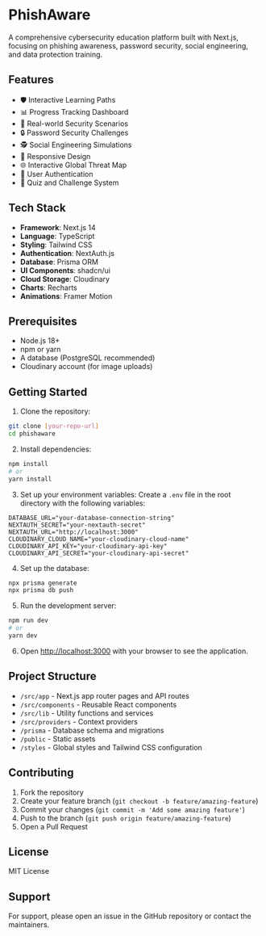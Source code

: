 # PhishAware

A comprehensive cybersecurity education platform built with Next.js, focusing on phishing awareness, password security, social engineering, and data protection training.

## Features

- 🛡️ Interactive Learning Paths
- 📊 Progress Tracking Dashboard
- 🎯 Real-world Security Scenarios
- 🔒 Password Security Challenges
- 🕵️ Social Engineering Simulations
- 📱 Responsive Design
- 🌐 Interactive Global Threat Map
- 🔐 User Authentication
- 🎯 Quiz and Challenge System

## Tech Stack

- **Framework**: Next.js 14
- **Language**: TypeScript
- **Styling**: Tailwind CSS
- **Authentication**: NextAuth.js
- **Database**: Prisma ORM
- **UI Components**: shadcn/ui
- **Cloud Storage**: Cloudinary
- **Charts**: Recharts
- **Animations**: Framer Motion

## Prerequisites

- Node.js 18+ 
- npm or yarn
- A database (PostgreSQL recommended)
- Cloudinary account (for image uploads)

## Getting Started

1. Clone the repository:
```bash
git clone [your-repo-url]
cd phishaware
```

2. Install dependencies:
```bash
npm install
# or
yarn install
```

3. Set up your environment variables:
Create a `.env` file in the root directory with the following variables:
```env
DATABASE_URL="your-database-connection-string"
NEXTAUTH_SECRET="your-nextauth-secret"
NEXTAUTH_URL="http://localhost:3000"
CLOUDINARY_CLOUD_NAME="your-cloudinary-cloud-name"
CLOUDINARY_API_KEY="your-cloudinary-api-key"
CLOUDINARY_API_SECRET="your-cloudinary-api-secret"
```

4. Set up the database:
```bash
npx prisma generate
npx prisma db push
```

5. Run the development server:
```bash
npm run dev
# or
yarn dev
```

6. Open [http://localhost:3000](http://localhost:3000) with your browser to see the application.

## Project Structure

- `/src/app` - Next.js app router pages and API routes
- `/src/components` - Reusable React components
- `/src/lib` - Utility functions and services
- `/src/providers` - Context providers
- `/prisma` - Database schema and migrations
- `/public` - Static assets
- `/styles` - Global styles and Tailwind CSS configuration

## Contributing

1. Fork the repository
2. Create your feature branch (`git checkout -b feature/amazing-feature`)
3. Commit your changes (`git commit -m 'Add some amazing feature'`)
4. Push to the branch (`git push origin feature/amazing-feature`)
5. Open a Pull Request

## License

MIT License

## Support

For support, please open an issue in the GitHub repository or contact the maintainers.
